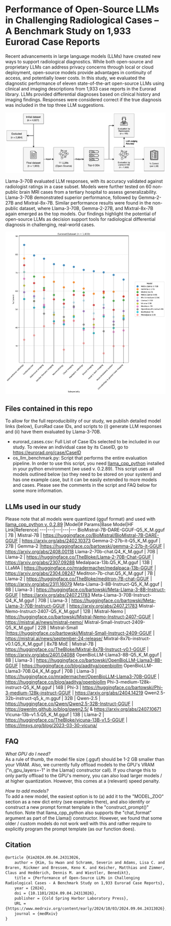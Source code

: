 # Performance of Open-Source LLMs in Challenging Radiological Cases – A Benchmark Study on 1,933 Eurorad Case Reports

Recent advancements in large language models (LLMs) have created new ways to support radiological diagnostics. While both open-source and proprietary LLMs can address privacy concerns through local or cloud deployment, open-source models provide advantages in continuity of access, and potentially lower costs. In this study, we evaluated the diagnostic performance of eleven state-of-the-art open-source LLMs using clinical and imaging descriptions from 1,933 case reports in the Eurorad library. LLMs provided differential diagnoses based on clinical history and imaging findings. Responses were considered correct if the true diagnosis was included in the top three LLM suggestions.

![Overview of the study workflow](figure_workflow.png)

Llama-3-70B evaluated LLM responses, with its accuracy validated against radiologist ratings in a case subset. Models were further tested on 60 non-public brain MRI cases from a tertiary hospital to assess generalizability. Llama-3-70B demonstrated superior performance, followed by Gemma-2-27B and Mixtral-8x-7B. Similar performance results were found in the non-public dataset, where Llama-3-70B, Gemma-2-27B, and Mixtral-8x-7B again emerged as the top models. Our findings highlight the potential of open-source LLMs as decision support tools for radiological differential diagnosis in challenging, real-world cases. 

![Percentage correct across all cases.](results_overview.png)

## Files contained in this repo

To allow for the full reproducibility of our study, we publish detailed model links (below), EuroRad case IDs, and scripts to (i) generate LLM responses and (ii) have them evaluated by Llama-3-70B.
- eurorad_cases.csv: Full List of Case IDs selected to be included in our study. To review an individual case by its CaseID, go to https://eurorad.org/case/CaseID
- os_llm_benchmark.py: Script that performs the entire evaluation pipeline. In order to use this script, you need [llama_cpp_python](https://llama-cpp-python.readthedocs.io/en/latest/) installed in your python environment (we used v. 0.2.89). This script uses all models outlined below (so they need to be stored on your system) and has one example case, but it can be easily extended to more models and cases. Please see the comments in the script and FAQ below for some more information.

## LLMs used in our study

Please note that all models were quantized (gguf format) and used with [llama_cpp_python v. 0.2.89](https://github.com/abetlen/llama-cpp-python/releases/tag/v0.2.89)
|Model|# Params|Base Model|HF Link|Reference|
---|---|---|---|---
BioMistral-7B-DARE-GGUF-Q5_K_M.gguf | 7B | Mistral-7B | https://huggingface.co/BioMistral/BioMistral-7B-DARE-GGUF | https://arxiv.org/abs/2402.10373
Gemma-2-27b-it-Q5_K_M.gguf | 27B | Gemma-2 |https://huggingface.co/bartowski/gemma-2-27b-it-GGUF | https://arxiv.org/abs/2408.00118
Llama-2-70b-chat.Q4_K_M.gguf | 70B | Llama-2 | https://huggingface.co/TheBloke/Llama-2-70B-Chat-GGUF | https://arxiv.org/abs/2307.09288
Medalpaca-13b.Q5_K_M.gguf | 13B | LLaMA | https://huggingface.co/mradermacher/medalpaca-13b-GGUF | https://arxiv.org/abs/2304.08247
Meditron-7b-chat.Q5_K_M.gguf | 7B | Llama-2 | https://huggingface.co/TheBloke/meditron-7B-chat-GGUF | https://arxiv.org/abs/2311.16079
Meta-Llama-3-8B-Instruct-Q5_K_M.gguf | 8B | Llama-3 | https://huggingface.co/bartowski/Meta-Llama-3-8B-Instruct-GGUF | https://arxiv.org/abs/2407.21783
Meta-Llama-3-70B-Instruct-Q4_K_M.gguf | 70B | Llama-3 | https://huggingface.co/bartowski/Meta-Llama-3-70B-Instruct-GGUF | https://arxiv.org/abs/2407.21783
Mistral-Nemo-Instruct-2407-Q5_K_M.gguf | 12B | Mistral-Nemo | https://huggingface.co/bartowski/Mistral-Nemo-Instruct-2407-GGUF | https://mistral.ai/news/mistral-nemo/
Mistral-Small-Instruct-2409-Q5_K_M.gguf | 22B | Mistral-Small |https://huggingface.co/bartowski/Mistral-Small-Instruct-2409-GGUF | https://mistral.ai/news/september-24-release/
Mixtral-8x7b-instruct-v0.1.Q5_K_M.gguf | 8x7B MoE | Mistral-7B | https://huggingface.co/TheBloke/Mixtral-8x7B-Instruct-v0.1-GGUF | https://arxiv.org/abs/2401.04088
OpenBioLLM-Llama3-8B-Q5_K_M.gguf | 8B | Llama-3 | https://huggingface.co/bartowski/OpenBioLLM-Llama3-8B-GGUF | https://huggingface.co/blog/aaditya/openbiollm
OpenBioLLM-Llama3-70B.Q4_K_M.gguf | 70B | Llama-3 | https://huggingface.co/mradermacher/OpenBioLLM-Llama3-70B-GGUF | https://huggingface.co/blog/aaditya/openbiollm
Phi-3-medium-128k-instruct-Q5_K_M.gguf | 14B | Phi-3 | https://huggingface.co/bartowski/Phi-3-medium-128k-instruct-GGUF | https://arxiv.org/abs/2404.14219
Qwen2.5-32b-instruct-q5_k_m.gguf | 32B | Qwen-2.5 | https://huggingface.co/Qwen/Qwen2.5-32B-Instruct-GGUF | https://qwenlm.github.io/blog/qwen2.5/ & https://arxiv.org/abs/2407.10671
Vicuna-13b-v1.5.Q5_K_M.gguf | 13B | Llama-2 | https://huggingface.co/TheBloke/vicuna-13B-v1.5-GGUF | https://lmsys.org/blog/2023-03-30-vicuna/

## FAQ
*What GPU do I need?*  
As a rule of thumb, the model file size (.gguf) should be 1-2 GB smaller than your VRAM. Also, we currently fully offload models to the GPU's VRAM ("n_gpu_layers=-1" in the Llama() constructor call). If you change this to only partly offload to the GPU's memory, you can also load larger models / at higher quantization. However, this comes at a (relevant) speed penalty. 

*How to add models?*  
To add a new model, the easiest option is to (a) add it to the "MODEL_ZOO" section as a new dict entry (see examples there), and also identify or construct a new prompt format template in the "construct_prompt()" function. Note that llama_cpp_python also supports the "chat_format" argument as part of the Llama() constructor. However, we found that some older / custom models do not work well with this and rather require to explicitly program the prompt template (as our function does).

## Citation
```
@article {Kim2024.09.04.24313026,
	author = {Kim, Su Hwan and Schramm, Severin and Adams, Lisa C. and Braren, Rickmer and Bressem, Keno K. and Keicher, Matthias and Zimmer, Claus and Hedderich, Dennis M. and Wiestler, Benedikt},
	title = {Performance of Open-Source LLMs in Challenging Radiological Cases - A Benchmark Study on 1,933 Eurorad Case Reports},
	year = {2024},
	doi = {10.1101/2024.09.04.24313026},
	publisher = {Cold Spring Harbor Laboratory Press},
	URL = {https://www.medrxiv.org/content/early/2024/10/03/2024.09.04.24313026},
	journal = {medRxiv}
}
```
